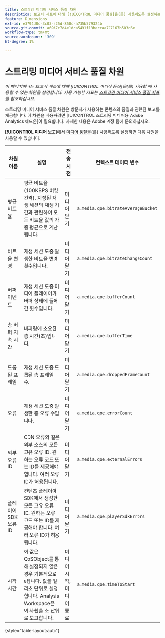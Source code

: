 ```yaml
---
title: 스트리밍 미디어 서비스 품질 차원
description: 보고서 세트에 대해 [!UICONTROL 미디어 품질]을(를) 사용하도록 설정하는 경우 사용 가능한 차원입니다.
feature: Dimensions
exl-id: e3794d8c-3c03-425d-850c-a735b579324b
source-git-commit: a6967c7d4e1dca5491f13beccaa797167b503d6e
workflow-type: tm+mt
source-wordcount: '309'
ht-degree: 1%

---
```


# 스트리밍 미디어 서비스 품질 차원

*이 페이지에서는 보고서 세트에 대해 [!UICONTROL 미디어 품질]을(를) 사용할 때 사용할 수 있는 차원을 설명합니다. 사용 가능한 지표는 [스트리밍 미디어 서비스 품질 지표](../metrics/sm-quality.md)를 참조하십시오.*

스트리밍 미디어 서비스 품질 차원은 방문자가 사용하는 콘텐츠의 품질과 관련된 보고를 제공합니다. 이 차원을 사용하려면 [!UICONTROL 스트리밍 미디어용 Adobe Analytics 애드온]이 필요합니다. 자세한 내용은 Adobe 계정 팀에 문의하십시오.

**[!UICONTROL 미디어 보고]**&#x200B;에서 [미디어 품질](/help/admin/tools/manage-rs/edit-settings/media-management.md)을(를) 사용하도록 설정하면 다음 차원을 사용할 수 있습니다.

| 차원 이름 | 설명 | 전송 시점 | 컨텍스트 데이터 변수 |
| --- | --- | --- | --- |
| 평균 비트율 | 평균 비트율(100KBPS 버킷 간격). 지정된 재생 세션의 재생 기간과 관련하여 모든 비트율 값의 가중 평균으로 계산됩니다. | 미디어 닫기 | `a.media.qoe.bitrateAverageBucket` |
| 비트율 변경 | 재생 세션 도중 발생한 비트율 변경 횟수입니다. | 미디어 닫기 | `a.media.qoe.bitrateChangeCount` |
| 버퍼 이벤트 | 재생 세션 도중 미디어 플레이어가 버퍼 상태에 들어간 횟수입니다. | 미디어 닫기 | `a.media.qoe.bufferCount` |
| 총 버퍼 지속 시간 | 버퍼링에 소요된 총 시간(초)입니다. | 미디어 닫기 | `a.media.qoe.bufferTime` |
| 드롭된 프레임 | 재생 세션 도중 드롭된 총 프레임 수. | 미디어 닫기 | `a.media.qoe.droppedFrameCount` |
| 오류 | 재생 세션 도중 발생한 총 오류 수입니다. | 미디어 닫기 | `a.media.qoe.errorCount` |
| 외부 오류 ID | CDN 오류와 같은 외부 소스의 모든 고유 오류 ID. 원하는 오류 코드 또는 ID를 제공해야 합니다. 여러 오류 ID가 허용됩니다. | 미디어 닫기 | `a.media.qoe.externalErrors` |
| 플레이어 SDK 오류 ID | 컨텐츠 플레이어 SDK에서 생성한 모든 고유 오류 ID. 원하는 오류 코드 또는 ID를 제공해야 합니다. 여러 오류 ID가 허용됩니다. | 미디어 닫기 | `a.media.qoe.playerSdkErrors` |
| 시작 시간 | 이 값은 QoSObject를 통해 설정되지 않은 경우 기본적으로 `0`입니다. 값을 밀리초 단위로 설정합니다. Analysis Workspace은 이 차원을 초 단위로 보고합니다. | 미디어 시작, 미디어 종료 | `a.media.qoe.timeToStart` |

{style="table-layout:auto"}
